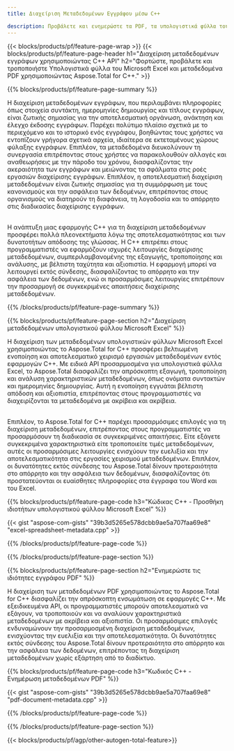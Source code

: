 ```yaml
---
title: Διαχείριση Μεταδεδομένων Εγγράφου μέσω C++ 

description: Προβάλετε και ενημερώστε τα PDF, τα υπολογιστικά φύλλα του Microsoft Excel, τις παρουσιάσεις του PowerPoint και τα μεταδεδομένα εγγράφων του Word μέσω της εφαρμογής σας C++.
---
```


{{< blocks/products/pf/feature-page-wrap >}}
{{< blocks/products/pf/feature-page-header h1="Διαχείριση μεταδεδομένων εγγράφων χρησιμοποιώντας C++ API" h2="Φορτώστε, προβάλετε και τροποποιήστε Υπολογιστικά φύλλα του Microsoft Excel και μεταδεδομένα PDF χρησιμοποιώντας Aspose.Total for C++." >}}

{{% blocks/products/pf/feature-page-summary %}}

Η διαχείριση μεταδεδομένων εγγράφων, που περιλαμβάνει πληροφορίες όπως στοιχεία συντάκτη, ημερομηνίες δημιουργίας και τίτλους εγγράφων, είναι ζωτικής σημασίας για την αποτελεσματική οργάνωση, ανάκτηση και έλεγχο έκδοσης εγγράφων. Παρέχει πολύτιμο πλαίσιο σχετικά με το περιεχόμενο και το ιστορικό ενός εγγράφου, βοηθώντας τους χρήστες να εντοπίζουν γρήγορα σχετικά αρχεία, ιδιαίτερα σε εκτεταμένους χώρους φύλαξης εγγράφων. Επιπλέον, τα μεταδεδομένα διευκολύνουν τη συνεργασία επιτρέποντας στους χρήστες να παρακολουθούν αλλαγές και αναθεωρήσεις με την πάροδο του χρόνου, διασφαλίζοντας την ακεραιότητα των εγγράφων και μειώνοντας τα σφάλματα στις ροές εργασιών διαχείρισης εγγράφων. Επιπλέον, η αποτελεσματική διαχείριση μεταδεδομένων είναι ζωτικής σημασίας για τη συμμόρφωση με τους κανονισμούς και την ασφάλεια των δεδομένων, επιτρέποντας στους οργανισμούς να διατηρούν τη διαφάνεια, τη λογοδοσία και το απόρρητο στις διαδικασίες διαχείρισης εγγράφων.<br /><br />

Η ανάπτυξη μιας εφαρμογής C++ για τη διαχείριση μεταδεδομένων προσφέρει πολλά πλεονεκτήματα λόγω της αποτελεσματικότητας και των δυνατοτήτων απόδοσης της γλώσσας. Η C++ επιτρέπει στους προγραμματιστές να εφαρμόζουν ισχυρές λειτουργίες διαχείρισης μεταδεδομένων, συμπεριλαμβανομένης της εξαγωγής, τροποποίησης και ανάλυσης, με βέλτιστη ταχύτητα και αξιοπιστία. Η εφαρμογή μπορεί να λειτουργεί εκτός σύνδεσης, διασφαλίζοντας το απόρρητο και την ασφάλεια των δεδομένων, ενώ οι προσαρμόσιμες λειτουργίες επιτρέπουν την προσαρμογή σε συγκεκριμένες απαιτήσεις διαχείρισης μεταδεδομένων.

{{% /blocks/products/pf/feature-page-summary  %}}


{{% blocks/products/pf/feature-page-section  h2="Διαχείριση μεταδεδομένων υπολογιστικού φύλλου Microsoft Excel" %}}

Η διαχείριση των μεταδεδομένων υπολογιστικών φύλλων Microsoft Excel χρησιμοποιώντας το Aspose.Total for C++ προσφέρει βελτιωμένη ενοποίηση και αποτελεσματικό χειρισμό εργασιών μεταδεδομένων εντός εφαρμογών C++. Με ειδικά API προσαρμοσμένα για υπολογιστικά φύλλα Excel, το Aspose.Total διασφαλίζει την απρόσκοπτη εξαγωγή, τροποποίηση και ανάλυση χαρακτηριστικών μεταδεδομένων, όπως ονόματα συντακτών και ημερομηνίες δημιουργίας. Αυτή η ενοποίηση εγγυάται βέλτιστη απόδοση και αξιοπιστία, επιτρέποντας στους προγραμματιστές να διαχειρίζονται τα μεταδεδομένα με ακρίβεια και ακρίβεια. <br /><br />

Επιπλέον, το Aspose.Total for C++ παρέχει προσαρμόσιμες επιλογές για τη διαχείριση μεταδεδομένων, επιτρέποντας στους προγραμματιστές να προσαρμόσουν τη διαδικασία σε συγκεκριμένες απαιτήσεις. Είτε εξάγετε συγκεκριμένα χαρακτηριστικά είτε τροποποιείτε τιμές μεταδεδομένων, αυτές οι προσαρμόσιμες λειτουργίες ενισχύουν την ευελιξία και την αποτελεσματικότητα στις εργασίες χειρισμού μεταδεδομένων. Επιπλέον, οι δυνατότητες εκτός σύνδεσης του Aspose.Total δίνουν προτεραιότητα στο απόρρητο και την ασφάλεια των δεδομένων, διασφαλίζοντας ότι προστατεύονται οι ευαίσθητες πληροφορίες στα έγγραφα του Word και του Excel.

{{% blocks/products/pf/feature-page-code h3="Κώδικας C++ - Προσθήκη ιδιοτήτων υπολογιστικού φύλλου Microsoft Excel" %}}

{{< gist "aspose-com-gists" "39b3d5265e578dcbb9ae5a707faa69e8" "excel-spreadsheet-metadata.cpp" >}}

{{% /blocks/products/pf/feature-page-code  %}}

{{% /blocks/products/pf/feature-page-section %}}


{{% blocks/products/pf/feature-page-section  h2="Ενημερώστε τις ιδιότητες εγγράφου PDF" %}}

Η διαχείριση των μεταδεδομένων PDF χρησιμοποιώντας το Aspose.Total for C++ διασφαλίζει την απρόσκοπτη ενσωμάτωση σε εφαρμογές C++. Με εξειδικευμένα API, οι προγραμματιστές μπορούν αποτελεσματικά να εξάγουν, να τροποποιούν και να αναλύουν χαρακτηριστικά μεταδεδομένων με ακρίβεια και αξιοπιστία. Οι προσαρμόσιμες επιλογές ενδυναμώνουν την προσαρμοσμένη διαχείριση μεταδεδομένων, ενισχύοντας την ευελιξία και την αποτελεσματικότητα. Οι δυνατότητες εκτός σύνδεσης του Aspose.Total δίνουν προτεραιότητα στο απόρρητο και την ασφάλεια των δεδομένων, επιτρέποντας τη διαχείριση μεταδεδομένων χωρίς εξάρτηση από το διαδίκτυο.

{{% blocks/products/pf/feature-page-code h3="Κωδικός C++ - Ενημέρωση μεταδεδομένων PDF" %}}

{{< gist "aspose-com-gists" "39b3d5265e578dcbb9ae5a707faa69e8" "pdf-document-metadata.cpp" >}}

{{% /blocks/products/pf/feature-page-code  %}}

{{% /blocks/products/pf/feature-page-section %}}

{{< blocks/products/pf/agp/other-autogen-total-feature>}}
